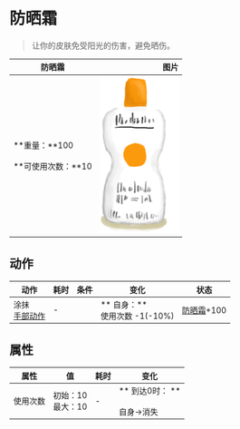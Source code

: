 # 防晒霜  
> 让你的皮肤免受阳光的伤害，避免晒伤。  
  
  防晒霜  |   图片   
 ----  |  ----:   
 **重量：**100<br><br>**可使用次数：**10  |  <img decoding="async" src="Sprite/Sunscreen.png" href="a.md" style="max-width:300px;max-height:300px;">   
  
## 动作  
动作  |  耗时  |  条件  |  变化  |  状态  
----  |  ----  |  ----  |  ----  |  ----  
涂抹<br>[手部动作](HandAction.md)  |  -  |    |  ** 自身：**<br>使用次数  -1(-10%)  |  [防晒霜](SunScreenApplied.md)+100  
## 属性   
属性  |  值  |  耗时  |  变化  
----  |  ----  |  ----  |  ----  
使用次数  |  初始：10<br>最大：10  |  -  |  ** 到达0时： **<br><br>自身→消失  


<script>document.title="防晒霜 - 卡牌生存百科 Card Survival Wiki";</script>
